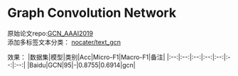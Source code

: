 # Graph Convolution Network
原始论文repo:[GCN_AAAI2019](https://github.com/yao8839836/text_gcn/)  
添加多标签文本分类： [nocater/text_gcn](https://github.com/nocater/text_gcn)

效果：
|数据集|模型|类别|Acc|Micro-F1|Macro-F1|备注|
|:--:|:--:|:--:|:--:|:--:|:--:|:--:|
|Baidu|GCN|95|-|0.8755|0.6914|gcn|
